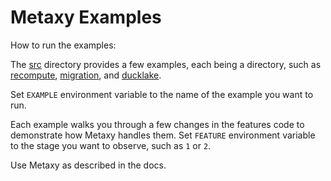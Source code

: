 # Metaxy Examples

How to run the examples:

The [src](./src) directory provides a few examples, each being a directory, such as [recompute](./src/examples/recompute), [migration](./src/examples/migration), and [ducklake](./src/examples/ducklake).

Set `EXAMPLE` environment variable to the name of the example you want to run.

Each example walks you through a few changes in the features code to demonstrate how Metaxy handles them. Set `FEATURE` environment variable to the stage you want to observe, such as `1` or `2`.

Use Metaxy as described in the docs.